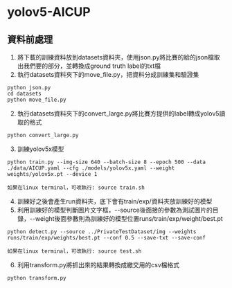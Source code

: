# yolov5-AICUP

## 資料前處理
1. 將下載的訓練資料放到datasets資料夾，使用json.py將比賽的給的json檔取出我們要的部分，並轉換成ground truth label的txt檔
2. 執行datasets資料夾下的move_file.py，把資料分成訓練集和驗證集
```
python json.py
cd datasets
python move_file.py
```
2. 執行datasets資料夾下的convert_large.py將比賽方提供的label轉成yolov5讀取的格式
```
python convert_large.py
```
3. 訓練yolov5x模型
```
python train.py --img-size 640 --batch-size 8 --epoch 500 --data ./data/AICUP.yaml --cfg ./models/yolov5x.yaml --weight weights/yolov5x.pt --device 1

如果在linux terminal，可改執行: source train.sh
```
4. 訓練好之後會產生run資料夾，底下會有train/exp/資料夾放訓練好的模型
5. 利用訓練好的模型判斷圖片文字框，--source後面接的參數為測試圖片的目錄，--weight後面參數則為訓練好的模型位置runs/train/exp/weight/best.pt
```
python detect.py --source ../PrivateTestDataset/img --weights runs/train/exp/weights/best.pt --conf 0.5 --save-txt --save-conf

如果在linux terminal，可改執行: source test.sh
```
6. 利用transform.py將抓出來的結果轉換成繳交用的csv檔格式
```
python transform.py
```
